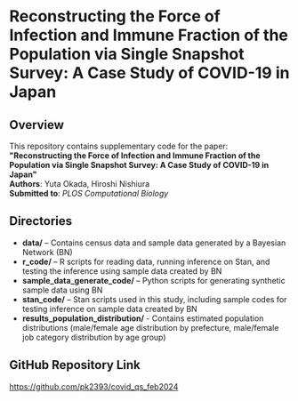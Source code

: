 # Reconstructing the Force of Infection and Immune Fraction of the Population via Single Snapshot Survey: A Case Study of COVID-19 in Japan

## Overview
This repository contains supplementary code for the paper:  
**"Reconstructing the Force of Infection and Immune Fraction of the Population via Single Snapshot Survey: A Case Study of COVID-19 in Japan"**  
**Authors**: Yuta Okada, Hiroshi Nishiura  
**Submitted to**: *PLOS Computational Biology*

## Directories
- **data/** – Contains census data and sample data generated by a Bayesian Network (BN)
- **r_code/** – R scripts for reading data, running inference on Stan, and testing the inference using sample data created by BN
- **sample_data_generate_code/** – Python scripts for generating synthetic sample data using BN
- **stan_code/** – Stan scripts used in this study, including sample codes for testing inference on sample data created by BN
- **results_population_distribution/** - Contains estimated population distributions (male/female age distribution by prefecture, male/female job category distribution by age group)

## GitHub Repository Link
https://github.com/pk2393/covid_qs_feb2024
